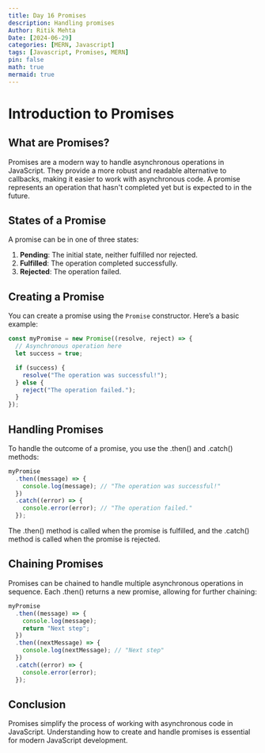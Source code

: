 ```yaml
---
title: Day 16 Promises
description: Handling promises
Author: Ritik Mehta
Date: [2024-06-29]
categories: [MERN, Javascript]
tags: [Javascript, Promises, MERN]
pin: false
math: true
mermaid: true
---
```


# Introduction to Promises

## What are Promises?

Promises are a modern way to handle asynchronous operations in JavaScript. They provide a more robust and readable alternative to callbacks, making it easier to work with asynchronous code. A promise represents an operation that hasn't completed yet but is expected to in the future.

## States of a Promise

A promise can be in one of three states:

1. **Pending**: The initial state, neither fulfilled nor rejected.
2. **Fulfilled**: The operation completed successfully.
3. **Rejected**: The operation failed.

## Creating a Promise

You can create a promise using the `Promise` constructor. Here’s a basic example:

```javascript
const myPromise = new Promise((resolve, reject) => {
  // Asynchronous operation here
  let success = true;

  if (success) {
    resolve("The operation was successful!");
  } else {
    reject("The operation failed.");
  }
});
````


## Handling Promises

To handle the outcome of a promise, you use the .then() and .catch() methods:

````javascript
myPromise
  .then((message) => {
    console.log(message); // "The operation was successful!"
  })
  .catch((error) => {
    console.error(error); // "The operation failed."
  });
````

The .then() method is called when the promise is fulfilled, and the .catch() method is called when the promise is rejected.

## Chaining Promises

Promises can be chained to handle multiple asynchronous operations in sequence. Each .then() returns a new promise, allowing for further chaining:

````javascript
myPromise
  .then((message) => {
    console.log(message);
    return "Next step";
  })
  .then((nextMessage) => {
    console.log(nextMessage); // "Next step"
  })
  .catch((error) => {
    console.error(error);
  });
````

## Conclusion

Promises simplify the process of working with asynchronous code in JavaScript. Understanding how to create and handle promises is essential for modern JavaScript development. 